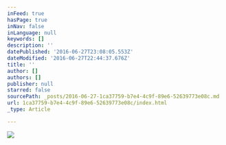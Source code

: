 ```yaml
---
inFeed: true
hasPage: true
inNav: false
inLanguage: null
keywords: []
description: ''
datePublished: '2016-06-27T23:08:05.553Z'
dateModified: '2016-06-27T22:44:37.676Z'
title: ''
author: []
authors: []
publisher: null
starred: false
sourcePath: _posts/2016-06-27-1ca37759-b7e4-4c9f-89e6-52639773e08c.md
url: 1ca37759-b7e4-4c9f-89e6-52639773e08c/index.html
_type: Article

---
```

![](https://the-grid-user-content.s3-us-west-2.amazonaws.com/506427e4-8c81-4768-aaec-89a6ac52e20e.jpg)